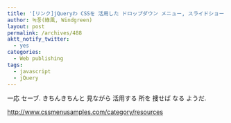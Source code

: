 ```yaml
---
title: '[リンク]jQueryわ CSSを 活用した ドロップダウン メニュー, スライドショー 等々 リソース'
author: 녹풍(綠風, Windgreen)
layout: post
permalink: /archives/488
aktt_notify_twitter:
  - yes
categories:
  - Web publishing
tags:
  - javascript
  - jQuery
---
```

一応 セーブ. きちんきちんと 見ながら 活用する 所を 捜せば なる ようだ. <div>
  <a target="_top" href="http://www.cssmenusamples.com/category/resources" class="broken_link">http://www.cssmenusamples.com/category/resources</a>
</div>